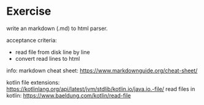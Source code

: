 # Exercise

write an markdown (.md) to html parser.

acceptance criteria:
- read file from disk line by line
- convert read lines to html 

info:
markdown cheat sheet: https://www.markdownguide.org/cheat-sheet/

kotlin file extensions: https://kotlinlang.org/api/latest/jvm/stdlib/kotlin.io/java.io.-file/
read files in kotlin: https://www.baeldung.com/kotlin/read-file
